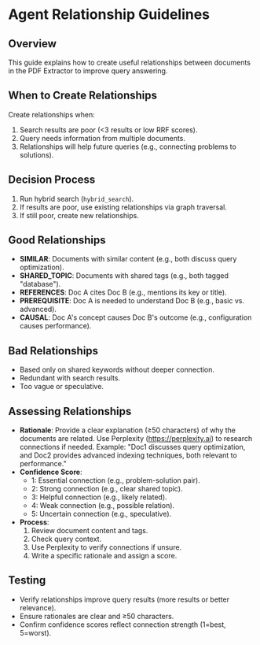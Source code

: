# Agent Relationship Guidelines

## Overview
This guide explains how to create useful relationships between documents in the PDF Extractor to improve query answering.

## When to Create Relationships
Create relationships when:
1. Search results are poor (<3 results or low RRF scores).
2. Query needs information from multiple documents.
3. Relationships will help future queries (e.g., connecting problems to solutions).

## Decision Process
1. Run hybrid search (`hybrid_search`).
2. If results are poor, use existing relationships via graph traversal.
3. If still poor, create new relationships.

## Good Relationships
- **SIMILAR**: Documents with similar content (e.g., both discuss query optimization).
- **SHARED_TOPIC**: Documents with shared tags (e.g., both tagged "database").
- **REFERENCES**: Doc A cites Doc B (e.g., mentions its key or title).
- **PREREQUISITE**: Doc A is needed to understand Doc B (e.g., basic vs. advanced).
- **CAUSAL**: Doc A's concept causes Doc B's outcome (e.g., configuration causes performance).

## Bad Relationships
- Based only on shared keywords without deeper connection.
- Redundant with search results.
- Too vague or speculative.

## Assessing Relationships
- **Rationale**: Provide a clear explanation (≥50 characters) of why the documents are related. Use Perplexity (https://perplexity.ai) to research connections if needed. Example: "Doc1 discusses query optimization, and Doc2 provides advanced indexing techniques, both relevant to performance."
- **Confidence Score**:
  - 1: Essential connection (e.g., problem-solution pair).
  - 2: Strong connection (e.g., clear shared topic).
  - 3: Helpful connection (e.g., likely related).
  - 4: Weak connection (e.g., possible relation).
  - 5: Uncertain connection (e.g., speculative).
- **Process**:
  1. Review document content and tags.
  2. Check query context.
  3. Use Perplexity to verify connections if unsure.
  4. Write a specific rationale and assign a score.

## Testing
- Verify relationships improve query results (more results or better relevance).
- Ensure rationales are clear and ≥50 characters.
- Confirm confidence scores reflect connection strength (1=best, 5=worst).

